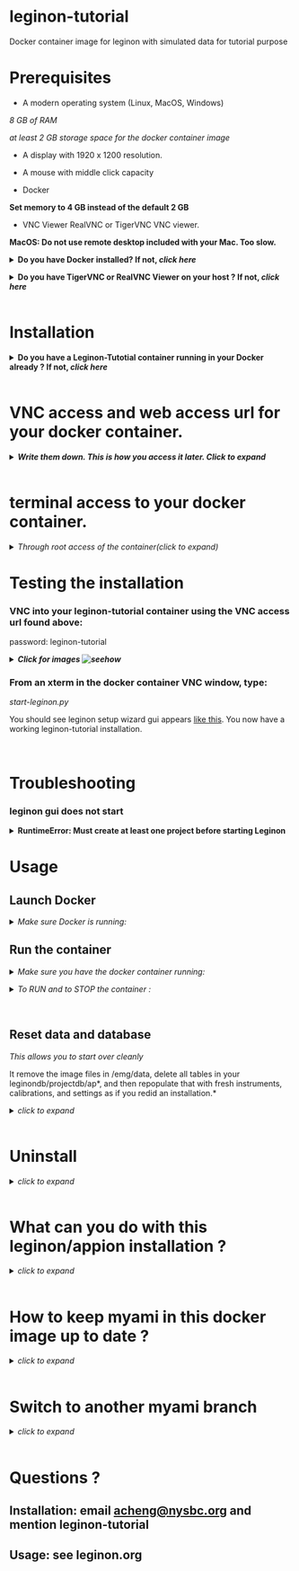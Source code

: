 # leginon-tutorial
Docker container image for leginon with simulated data for tutorial purpose

# Prerequisites

- A modern operating system (Linux, MacOS, Windows) 

*8 GB of RAM*

*at least 2 GB storage space for the docker container image*

- A display with 1920 x 1200 resolution.

- A mouse with middle click capacity

- Docker

**Set memory to 4 GB instead of the default 2 GB**

- VNC Viewer RealVNC or TigerVNC VNC viewer.

**MacOS: Do not use remote desktop included with your Mac. Too slow.**

**<details><summary>Do you have Docker installed? If not, *click here*</summary><p>**

**Note:** You must have sudo or root access to install Docker. If you do not wish to run Docker as sudo/root, you need to configure user groups as described here: https://docs.docker.com/install/linux/linux-postinstall/

## Linux &nbsp;&nbsp; *(command line)*
*<details><summary>click to expand</summary><p>*

Download and install Docker 1.21 or greater for [Linux](https://docs.docker.com/engine/installation/)
> Consider using a Docker 'convenience script' to install (search on your OS's Docker installation webpage).

Launch docker according to your Docker engine's instructions, typically ``docker start``.

</p><p>
  
**Set memory to 4 GB from Docker Advanced Preference**
</p>

</p></details>

## MacOS 10.12 and above &nbsp;&nbsp; *(GUI)*
*<details><summary>click to expand</summary>*

Download and install Docker Desktop 2.0.0 or greater for [MacOS](https://store.docker.com/editions/community/docker-ce-desktop-mac).
<p>
  
**Set memory to 4 GB from Docker Advanced Preference**
</p></details>


## Windows &nbsp;&nbsp; *(GUI & command line)*
*<details><summary>click to expand</summary>*
<p>
Download and install Docker Toolbox for [Windows](https://docs.docker.com/toolbox/toolbox_install_windows/).

</p><p>

**Set memory to 4 GB**
</p>

Launch Kitematic.
> If on first startup Kitematic displays a red error suggesting that you run using VirtualBox, do so.

</p></details>

</p></details>

**<details><summary>Do you have TigerVNC or RealVNC Viewer on your host ? If not, *click here*</summary>**
  
- Download and install a VNC viewer such as TigerVNC or RealVNC:

https://bintray.com/tigervnc/stable/tigervnc/1.9.0

https://www.realvnc.com/en/connect/download/viewer/macos/

</p></details>

<br />

# Installation
**<details><summary>Do you have a Leginon-Tutotial container running in your Docker already ? If not, *click here*</summary>**

> **Note:** The installation directory will contain the data directory. 

## Linux/MacOS &nbsp;&nbsp; *(command line)*
*<details><summary>click to expand</summary><p>*
```sh
cd
git clone http://github.com/nysbc/leginon-tutorial
cd leginon-tutorial
./run.sh
```
*<details><summary>This performs the following operations (click to expand):</summary><p>*
- Downloads the semc/leginon-tutorial repository from github saved into a local leginon-tutorial directory under your home directory.

- Build a docker image from that,

- Downloads the nysbc/leginon-tutorial repository from github saved into a local leginon-tutorial directory.

- Download the semc/leginon-tutorial image from Docker Hub to your local docker.

- Creates a Docker volume to persist the Mariadb database,

- Mounts `~/leginon-tutorial/emg/data` on the host side to `/emg/data` inside the running container,

- Mounts the `mariadb-database` Docker volume to `/var/lib/mysql` inside the running container,

- Mounts the `~/leginon-tutorial` directory to `/local_data` inside the running container,

- Opens ports 8000 for web traffic, 33060 for database traffic, and 5901 for VNC'ing on the host side to forward into the running container as needed.
- Waits for the mysqld_safe database daemon to launch (for ~10 seconds, but could in rare instances take longer).

</p></details>

</p></details>

## Windows &nbsp;&nbsp; *(GUI & command line)*
*<details><summary>click to expand</summary><p>*
In the Kitematic search bar type: `semc/leginon-tutorial`.

Click `Create` on the `semc` `leginon-tutorial` repository and wait for the image to download and launch.

**_<details><summary>Click for image</summary><p>_**

  ![](https://i.imgur.com/D6P0c3J.png)

  </p></details>

*<details><summary>In Windows, you may need to tweak your settings (click to expand)</summary><p>*

  If you needed to run Docker using VirtualBox, then you will need to increase the amount of RAM allocated to Docker:

  - Stop the Docker container,

  - Open VirtualBox,

  - Shut down the running virtual machine,

  - Edit the Settings for the virtual machine you just shut down,

  - Increase the RAM to 8+ GB,

  - Re-start the container.
  **_<details><summary>Click for images</summary><p>_**

    ![](https://i.imgur.com/VDa8UNj.png)

    ![](https://i.imgur.com/JOYbNbG.png)

    - **Close Kitematic**

    ![](https://i.imgur.com/whV3ykr.png)

    ![](https://i.imgur.com/xmz1vhX.png)

    - Increase the allocated RAM for the virtual machine:

    ![](https://i.imgur.com/KQAnxwZ.png)

    - **Start Kitematic**

    </p></details>
  </p></details>

</p></details>

</p></details>

<br />

# VNC access and web access url for your docker container.

**_<details><summary>Write them down.  This is how you access it later. Click to expand</summary><p>_**

## Linux/MacOS

*<details><summary>Click to expand</summary><p>*

**VNC access url:** *localhost:5901*

- password: leginon-tutorial

**Web access:**

one of the two ways:

- From host: start any browser and goto this url: *http://localhost:8000/myamiweb/*

- Inside the docker container: start firefox and goto this url: *0.0.0.0:/myamiweb/*

</p></details>

## Windows &nbsp;&nbsp; *(GUI)*

*<details><summary>Click to expand</summary><p>*

- To find the port, in Kitematic click on `Settings` the `Hostname/Ports`.

- The address and port next to *Docker Port 5901* is for vnc access. In the example shown this means

*192.168.99.100:32771* password: leginon-tutorial

**_<details><summary>Click for images ![seehow](https://i.imgur.com/QR7ItjO.png)</summary><p>_**

![](https://i.imgur.com/LnEVAtr.png)

</p></details>

- The address and port next to *Docker Port 80* is for web access.  In the example shown this means

*192.168.99.100:32770/myamiweb/*

**_<details><summary>Click for images ![seehow](https://i.imgur.com/QR7ItjO.png)</summary><p>_**

![](https://i.imgur.com/siObtGj.png)

- This should open up your web browser to the displayed address:

![](https://i.imgur.com/ELap1yX.png)

- Append `/myamiweb/` to the address:

![](https://i.imgur.com/T9RMvBX.png)

</p></details>

</p></details>

</p></details>

<br />

# terminal access to your docker container.

*_<details><summary>Through root access of the container(click to expand)</summary><p>_*
From your host computer terminal:
</p><p>

```sh
cd
cd leginon_tutorial
./exec.sh
container_root>su leginonuser
```
</p></details>


# Testing the installation

### VNC into your leginon-tutorial container using the VNC access url found above:

password: leginon-tutorial

**_<details><summary>Click for images ![seehow](https://i.imgur.com/QR7ItjO.png)</summary><p>_**

![](https://i.imgur.com/zFiviSL.png)

- The VNC viewer should open:

![](https://i.imgur.com/8BrWwzV.png)

- This allows you to run commands in the image xterm

</p></details>


### From an xterm in the docker container VNC window, type:
*start-leginon.py*

You should see leginon setup wizard gui appears [like this](docs/start-leginon.png).  You now have a working leginon-tutorial installation.

<br />

# Troubleshooting

### leginon gui does not start

**<details><summary>RuntimeError: Must create at least one project before starting Leginon</summary><p>**
  
  *Database was not initialized properly.*
  
  Reset the database and data by running this script inside the docker container.
  
  ```sh
  /sw/resetdata.sh
  ```
</p></details>

# Usage

## Launch Docker

*<details><summary>Make sure Docker is running:</summary><p>*

- On CentOS or Ubuntu, type:  `sudo systemctl start docker`.<br />
- On OSX with Docker Desktop, Start it from Application Launch Pad.<br />
- On Windows, Kitematic launches Docker automatically.

</p></details>

## Run the container

*<details><summary>Make sure you have the docker container running:</summary><p>*

## Linux/MacOS &nbsp;&nbsp; *(command line)*

```sh
docker ps
```
IMAGE field should include "leginon-tutorial" if its container is running.

## Windows &nbsp;&nbsp; *(gui)*

Select the image in the gui and see if the gui gives you the option to stop.  If it does, it is running.

</p></details>


*<details><summary>To RUN and to STOP the container : </summary><p>*

## Linux/MacOS &nbsp;&nbsp; *(command line)*

**_<details><summary>Click to expand</summary><p>_**

- Navigate to the leginon-tutorial installation directory to access various commands

```sh
cd
cd leginon-tutorial
```

- To launch a running container of the leginon-tutorial image, do:

```./run.sh```

- To stop the container running (this does not delete the container), do:

```./kill.sh``` (Warning, this will stop any other Docker containers you have running as well, use with caution!)


*<details><summary>Click for additional Docker Leginon-Tutorial container commands</summary><p>*

- To ssh into the container as root, do:

```./exec.sh```

- To remove the container, but not the mounted data in /emg/data or the volume at /var/lib/mysql, do:

``` ./rmContainers.sh``` (Warning: This will delete any other inactive containers you may have running as well!)

- To delete the mariadb-database volume, do:

```./rmVolume.sh``` (Warning: This will delete the database and anything you have uploaded in Appion! The volume will be recreated the next time you do ./run.sh, but you will have an empty Appion database!)

- To re-build the leginon-tutorial image from scratch, do:

```./build.sh``` (This will take a while!)

</p></details>

</p></details>

## Windows &nbsp;&nbsp; *(gui)*

**_<details><summary>Click to expand</summary><p>_**

Select the image in the gui:

- Click "play" button to start

- Click "stop" button to stop

</p></details>

</p></details>

</p></details>

<br />

## Reset data and database

*This allows you to start over cleanly*

It remove the image files in /emg/data, delete all tables in your leginondb/projectdb/ap*, and then repopulate that with fresh instruments, calibrations, and settings as if you redid an installation.*

*_<details><summary>click to expand</summary><p>_*

- Access the docker image through terminal as root.  This is described earlier.

```./exec.sh```

- Go to where the script is

```cd /sw/```

```source ./resetdata.sh```

</p></details>

<br />

# Uninstall

*_<details><summary>click to expand</summary><p>_*
  
- See Docker documentation to remove the docker images

- All files are saved under leginon-tutorial directory you created during the installation, including the data.  You can remove the directory and its content just like any other directory.

</p></details>

<br />

# What can you do with this leginon/appion installation ?

*_<details><summary>click to expand</summary><p>_*

## Get familiar with Leginon/Appion gui and workflow

This is fully functional simulator.  It can be used to collect fake data, do ctf estimation with CTFFind4 (included) and particle picking (DogPicker and FindEM included) live, as long as you give it enough memory.  You can also import new Leginon Applications and try them out. Of course there are only limited number of the reloaded images, so some operations would behave oddly.

## Learn how to set up automated hole finder

The preloaded images of sq and hl should all be possible to setup to find holes automatically with MSI-T.  The gold grids are the easier of the two.  Give it a try.

Hint: You may want to use multiple hole template on the c-flat grid.  See leginon.org documentation for more details.

</p></details>

<br />


# How to keep myami in this docker image up to date ?

*_<details><summary>click to expand</summary><p>_*

- Access the docker image through terminal as root.  This is described earlier.

```./exec.sh```

- Go to the git clone of myami

```cd /sw/myami```

- Pull git repository
  
```git remote set-url https://emg.nysbc.org/git/myami```
```git pull```

</p></details>

<br />

# Switch to another myami branch

*_<details><summary>click to expand</summary><p>_*

- /sw/myami is a git clone of myami-tutorial branch.  You can switch to another branch, for example myami-beta by

```cd /sw/myami```

```git remote set-url https://emg.nysbc.org/git/myami```
```git checkout myami-beta```

 - new versions of myami branches uses pymysql.  Until I build a new docker image, you need to add this with pip
 
 ```pip install pymysql==0.10.0```

</p></details>

<br />


# Questions ?

## Installation: email acheng@nysbc.org and mention leginon-tutorial
## Usage: see leginon.org
